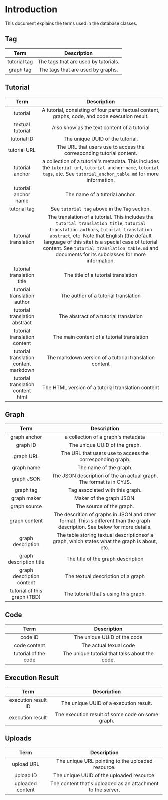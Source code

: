 # Introduction

This document explains the terms used in the database classes. 

## Tag

|     Term     |             Description              |
| :----------: | :----------------------------------: |
| tutorial tag | The tags that are used by tutorials. |
|  graph tag   |  The tags that are used by graphs.   |

## Tutorial

|                 Term                  |                         Description                          |
| :-----------------------------------: | :----------------------------------------------------------: |
|               tutorial                | A tutorial, consisting of four parts: textual content, graphs, code, and code execution result. |
|           textual tutorial            |         Also know as the text content of a tutorial          |
|              tutorial ID              |               The unique UUID of the tutorial.               |
|             tutorial URL              | The URL that users use to access the corresponding tutorial content. |
|            tutorial anchor            | a collection of a tutorial's metadata. This includes the `tutorial url`, `tutorial anchor name`, `tutorial tags`, etc.  See `tutorial_anchor_table.md` for more information. |
|         tutorial anchor name          |                The name of a tutorial anchor.                |
|             tutorial tag              |        See `tutorial tag` above in the `Tag` section.        |
|         tutorial translation          | The translation of a tutorial. This includes the `tutorial translation title`, `tutorial translation authors`, `tutorial translation abstract`, etc. Note that English (the default language of this site) is a special case of tutorial content. See `tutorial_translation_table.md` and documents for its subclasses for more information. |
|      tutorial translation title       |              The title of a tutorial translation             |
|      tutorial translation author      |             The author of a tutorial translation             |
|     tutorial translation abstract     |            The abstract of a tutorial translation            |
|     tutorial translation content      |          The main content of a tutorial translation          |
| tutorial translation content markdown |    The markdown version of a tutorial translation content    |
|   tutorial translation content html   |      The HTML version of a tutorial translation content      |

## Graph

|             Term             |                         Description                          |
| :--------------------------: | :----------------------------------------------------------: |
|         graph anchor         |              a collection of a graph's metadata              |
|           graph ID           |                The unique UUID of the graph.                 |
|          graph URL           |  The URL that users use to access the corresponding graph.   |
|          graph name          |                    The name of the graph.                    |
|          graph JSON          | The JSON description of the an actual graph. The format is in CYJS. |
|          graph tag           |               Tag associated with this graph.                |
|         graph maker          |                   Maker of the graph JSON.                   |
|         graph source         |                   The source of the graph.                   |
|        graph content         | The descrition of graphs in JSON and other format. This is different than the graph description. See below for more details. |
|      graph description       | The table storing textual descriptionsof a graph, which states what the graph is about, etc. |
|   graph description title    |              The title of the graph description              |
|  graph description content   |              The textual description of a graph              |
| tutorial of this graph (TBD) |            The tutorial that's using this graph.             |

## Code

|         Term         |                  Description                   |
| :------------------: | :--------------------------------------------: |
|       code ID        |          The unique UUID of the code           |
|     code content     |             The actual texual code             |
| tutorial of the code | The unique tutorial that talks about the code. |

## Execution Result

|        Term         |                   Description                    |
| :-----------------: | :----------------------------------------------: |
| execution result ID |      The unique UUID of a execution result.      |
|  execution result   | The execution result of some code on some graph. |

## Uploads

|       Term       |                         Description                         |
| :--------------: | :---------------------------------------------------------: |
|    upload URL    |      The unique URL pointing to the uploaded resource.      |
|    upload ID     |          The unique UUID of the uploaded resource.          |
| uploaded content | The content that's uploaded as an attachment to the server. |

